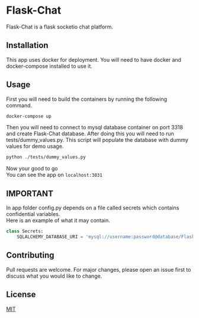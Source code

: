 # Flask-Chat

Flask-Chat is a flask socketio chat platform.

## Installation

This app uses docker for deployment. You will need to have docker and docker-compose installed to use it.

## Usage

First you will need to build the containers by running the following command.
```bash
docker-compose up
```

Then you will need to connect to mysql database container on port 3318 and create Flask-Chat database.
After doing this you will need to run tests/dummy_values.py. This script will populate the database with dummy values for demo usage.
```bash
python ./tests/dummy_values.py
```

Now your good to go  
You can see the app on `localhost:3031`


## IMPORTANT

In app folder config.py depends on a file called secrets which contains confidential variables.  
Here is an example of what it may contain.

```python
class Secrets:
    SQLALCHEMY_DATABASE_URI = 'mysql://username:password@database/Flask-Chat'
```


## Contributing
Pull requests are welcome. For major changes, please open an issue first to discuss what you would like to change.

## License
[MIT](https://choosealicense.com/licenses/mit/)
